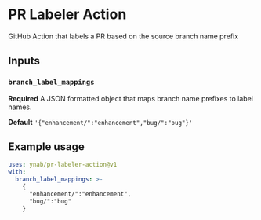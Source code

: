 # PR Labeler Action

GitHub Action that labels a PR based on the source branch name prefix

## Inputs

### `branch_label_mappings`

**Required** A JSON formatted object that maps branch name prefixes to label names.

**Default** `'{"enhancement/":"enhancement","bug/":"bug"}'`

## Example usage

```yaml
uses: ynab/pr-labeler-action@v1
with:
  branch_label_mappings: >-
    {
      "enhancement/":"enhancement",
      "bug/":"bug"
    }
```
